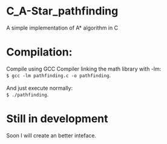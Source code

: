 # C_A-Star_pathfinding
A simple implementation of A* algorithm in C

# Compilation:
Compile using GCC Compiler linking the math library with -lm: \
`$ gcc -lm pathfinding.c -o pathfinding`.\
\
And just execute normally: \
`$ ./pathfinding`.

# Still in development

Soon I will create an better inteface.
